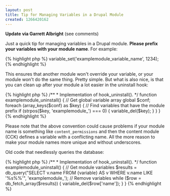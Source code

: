 ```yaml
---
layout: post
title: Tip for Managing Variables in a Drupal Module
created: 1266420162
---
```


**Update via Garrett Albright** (see comments)

Just a quick tip for managing variables in a Drupal module.  <strong>Please prefix your variables with your module name</strong>.  For example:

<div>
{% highlight php %}
variable_set('examplemodule_variable_name', 1234);
{% endhighlight %}
</div>

This ensures that another module won't override your variable, or your module won't do the same thing.  Pretty simple.  But what is also nice, is that you can clean up after your module a lot easier in the uninstall hook:

<div>
{% highlight php %}
/**
 * Implementation of hook_uninstall().
 */
function examplemodule_uninstall() {
  // Get global variable array
  global $conf;
  foreach (array_keys($conf) as $key) {
    // Find variables that have the module prefix
    if (strpos($key, 'examplemodule_') === 0) {
      variable_del($key);
    }
  }
}
{% endhighlight %}
</div>

Please note that the above convention could cause problems if your module name is something like <code>content_permissions</code> and then the content module (CCK) defines a variable with a conflicting name.  All the more reason to make your module names more unique and without underscores.

Old code that needlessly queries the database:

<div>
{% highlight php %}
/**
 * Implementation of hook_uninstall().
 */
function examplemodule_uninstall() {
  // Get module variables
  $results = db_query("SELECT v.name FROM {variable} AS v WHERE v.name LIKE '%s%%'", 'examplemodule_');
  // Remove variables
  while ($row = db_fetch_array($results)) {
    variable_del($row['name']);
  }
}
{% endhighlight %}
</div>
